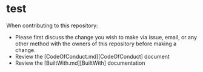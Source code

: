 # test

When contributing to this repository:

* Please first discuss the change you wish to make via issue, email, or any other method with the owners of this repository before making a change.
* Review the [CodeOfConduct.md][CodeOfConduct] document
* Review the [BuiltWith.md][BuiltWith] documentation